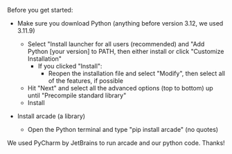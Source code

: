 Before you get started:
- Make sure you download Python (anything before version 3.12, we used 3.11.9)
  - Select "Install launcher for all users (recommended) and "Add Python [your version] to PATH, then either install or click "Customize Installation"
    - If you clicked "Install":
      - Reopen the installation file and select "Modify", then select all of the features, if possible
  - Hit "Next" and select all the advanced options (top to bottom) up until "Precompile standard library"
  - Install

- Install arcade (a library)
  - Open the Python terminal and type "pip install arcade" (no quotes)

We used PyCharm by JetBrains to run arcade and our python code.
Thanks!
